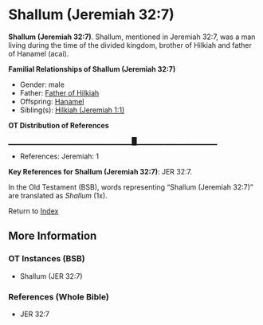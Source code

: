 # Shallum (Jeremiah 32:7)
**Shallum (Jeremiah 32:7)**. 
Shallum, mentioned in Jeremiah 32:7, was a man living during the time of the divided kingdom, brother of Hilkiah and father of Hanamel (acai). 




**Familial Relationships of Shallum (Jeremiah 32:7)**


* Gender: male
* Father: [Father of Hilkiah](FatherOfHilkiah.md)
* Offspring: [Hanamel](Hanamel.md)
* Sibling(s): [Hilkiah (Jeremiah 1:1)](Hilkiah.7.md)


**OT Distribution of References**

▁▁▁▁▁▁▁▁▁▁▁▁▁▁▁▁▁▁▁▁▁▁▁█▁▁▁▁▁▁▁▁▁▁▁▁▁▁▁
* References: Jeremiah: 1



**Key References for Shallum (Jeremiah 32:7)**: 
JER 32:7. 


In the Old Testament (BSB), words representing “Shallum (Jeremiah 32:7)” are translated as 
*Shallum* (1x). 




Return to [Index](00-Index.md)

## More Information

### OT Instances (BSB)

* Shallum (JER 32:7)



### References (Whole Bible)

* JER 32:7



